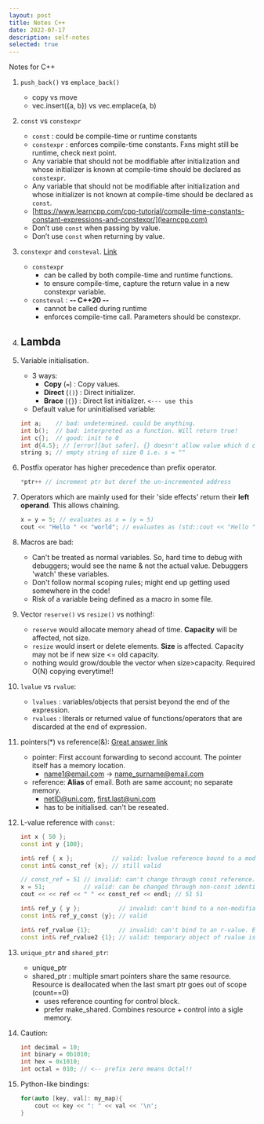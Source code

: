 ```yaml
---
layout: post
title: Notes C++
date: 2022-07-17
description: self-notes
selected: true
---
```


Notes for C++

1. `push_back()` vs `emplace_back()`
    - copy vs move
    - vec.insert({a, b}) vs vec.emplace(a, b)

2. `const` vs `constexpr`
    - `const` : could be compile-time or runtime constants
    - `constexpr` : enforces compile-time constants. Fxns might still be runtime, check next point.
    - Any variable that should not be modifiable after initialization and whose initializer is known at compile-time should be declared as `constexpr`.
    - Any variable that should not be modifiable after initialization and whose initializer is not known at compile-time should be declared as `const`.
    - [https://www.learncpp.com/cpp-tutorial/compile-time-constants-constant-expressions-and-constexpr/](learncpp.com)
    - Don’t use `const` when passing by value.
    - Don’t use `const` when returning by value.

2. `constexpr` and `consteval`. [Link](https://www.learncpp.com/cpp-tutorial/constexpr-and-consteval-functions/)
    - `constexpr`
        - can be called by both compile-time and runtime functions.
        - to ensure compile-time, capture the return value in a new constexpr variable.
    - `consteval` : **-- C++20 --**
        - cannot be called during runtime
        - enforces compile-time call. Parameters should be constexpr.

3. Lambda
    - 

4. Variable initialisation. 
    - 3 ways: 
        - **Copy** (`=`)    : Copy values.
        - **Direct** (`()`) : Direct initializer.
        - **Brace** (`{}`)  : Direct list initializer. `<--- use this`
    - Default value for uninitialised variable:

    ```c++
    int a;    // bad: undetermined. could be anything.
    int b();  // bad: interpreted as a function. Will return true!
    int c{};  // good: init to 0
    int d{4.5}; // [error][but safer]. {} doesn't allow value which d can't hold. Doesn't drop '.5' automatically like other 2 methods
    string s; // empty string of size 0 i.e. s = ""
    ```

5. Postfix operator has higher precedence than prefix operator. 
    ```c++ 
    *ptr++ // increment ptr but deref the un-incremented address
    ```

6. Operators which are mainly used for their 'side effects' return their **left operand**. This allows chaining.
    ```c++
    x = y = 5; // evaluates as x = (y = 5)
    cout << "Hello " << "world"; // evaluates as (std::cout << "Hello ") << "world!"
    ```

7. Macros are bad:
    - Can't be treated as normal variables. So, hard time to debug with debuggers; would see the name & not the actual value. Debuggers 'watch' these variables.
    - Don't follow normal scoping rules; might end up getting used somewhere in the code!
    - Risk of a variable being defined as a macro in some file.

8. Vector `reserve()` vs `resize()` vs nothing!:
    - `reserve` would allocate memory ahead of time. **Capacity** will be affected, not size.
    - `resize` would insert or delete elements. **Size** is affected. Capacity may not be if new size <= old capacity.
    - nothing would grow/double the vector when size>capacity. Required O(N) copying everytime!!

9. `lvalue` vs `rvalue`:
    - `lvalues` : variables/objects that persist beyond the end of the expression.
    - `rvalues` : literals or returned value of functions/operators that are discarded at the end of expression.

10. pointers(*) vs reference(&): [Great answer link](https://stackoverflow.com/questions/57483/what-are-the-differences-between-a-pointer-variable-and-a-reference-variable?page=1&tab=scoredesc#tab-top)
    - pointer: First account forwarding to second account. The pointer itself has a memory location.
        - name1@email.com -> name_surname@email.com
    - reference: **Alias** of email. Both are same account; no separate memory.
        - netID@uni.com, first.last@uni.com
        - has to be initialised. can't be reseated. 

11. L-value reference with `const`:
    ```c++
    int x { 50 };
    const int y {100};

    int& ref { x };           // valid: lvalue reference bound to a modifiable lvalue
    const int& const_ref {x}; // still valid

    // const_ref = 51 // invalid: can't change through const reference.
    x = 51;           // valid: can be changed through non-const identifier 
    cout << << ref << " " << const_ref << endl; // 51 51

    int& ref_y { y };           // invalid: can't bind to a non-modifiable lvalue
    const int& ref_y_const {y}; // valid

    int& ref_rvalue {1};        // invalid: can't bind to an r-value. Else you'll try to modify 1 using the reference
    const int& ref_rvalue2 {1}; // valid: temporary object of rvalue is created.
    ```

12. `unique_ptr` and `shared_ptr`:
    - unique_ptr
    - shared_ptr : multiple smart pointers share the same resource. Resource is deallocated when the last smart ptr goes out of scope (count==0)
        - uses reference counting for control block.
        - prefer make_shared. Combines resource + control into a sigle memory.

13. Caution:
    ```c++
    int decimal = 10;
    int binary = 0b1010;
    int hex = 0x1010;
    int octal = 010; // <-- prefix zero means Octal!!
    ```

14. Python-like bindings:
    ```c++
    for(auto [key, val]: my_map){
        cout << key << ": " << val << '\n';
    }
    ```